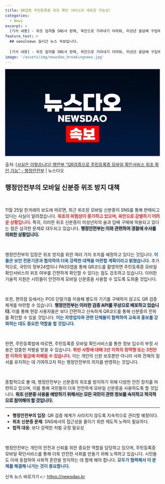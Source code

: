 ```yaml
---
title: QR검증 주민등록증 위조 확인 서비스의 새로운 가능성!
categories:
  - News
excerpt: >
  [기사 내용] - 위조 업자들 SNS서 판매, 육안으로 가려내기 어려워, 미성년 술담배 구입에 악용, 행안부…
feature_text: >
  ## seoulnews 실시간 뉴스 속보입니다.

  [기사 내용] - 위조 업자들 SNS서 판매, 육안으로 가려내기 어려워, 미성년 술담배 구입에 악용, 행안부…
image: '/assets/img/newsdao_breakingnews.jpg'
---
```


![뉴스다오 속보](/assets/img/newsdao_breakingnews.jpg)

<p>출처: <a href="https://newsdao.kr/2662" rel="dofollow">[사실은 이렇습니다] 행안부 “QR검증으로 주민등록증 모바일 확인서비스 위조 확인 가능” - 행정안전부</a> | 뉴스다오</p>

<h2 data-ke-size="size26">행정안전부의 모바일 신분증 위조 방지 대책</h2>

<p data-ke-size="size16">&nbsp;</p>
11월 25일 한겨레의 보도에 따르면, 최근 위조된 모바일 신분증이 SNS를 통해 판매되고 있다는 사실이 알려졌습니다. <b><span style="color: #ee2323;">위조의 위험성이 증가하고 있으며, 육안으로 감별하기 어려운 상황입니다.</span></b> 특히, 이러한 위조 신분증이 미성년자의 술과 담배 구매에 악용되고 있다는 점은 심각한 문제로 대두되고 있습니다. <b><span style="background-color: #21538527;">행정안전부는 이와 관련하여 경찰에 수사를 의뢰한 상황입니다.</span></b>

<p data-ke-size="size16">&nbsp;</p>
행정안전부의 입장은 위조 방지를 위한 여러 가지 조치를 예정하고 있다는 것입니다. <b><span style="color: #1a5490;">이들은 보안 전문기관과 협의하여 더욱 강력한 대책을 마련할 계획이라고 밝혔습니다.</span></b> 추가적으로, 국민이 정부24앱이나 PASS앱을 통해 QR코드를 촬영하면 주민등록증 모바일 확인서비스의 위조 여부를 간편하게 확인할 수 있다는 점도 강조하고 있습니다. 이러한 기술적 지원은 시민들이 안전하게 모바일 신분증을 사용할 수 있도록 도와줄 것입니다.

<p data-ke-size="size16">&nbsp;</p>
또한, 편의점 등에서는 POS 단말기를 이용해 별도의 기기를 구매하지 않고도 QR 검증 체계를 마련할 수 있습니다. <b><span style="background-color: #21538527;">행정안전부는 이러한 검증 API를 무상으로 배포하고 있습니다.</span></b> 이를 통해 현장 사용자들은 보다 간편하고 신속하게 QR코드를 통해 신분증의 진위를 확인할 수 있을 것입니다. <b><span style="color: #1a5490;">이는 자영업자와 관련 단체들이 협력하여 교육과 홍보를 강화하는 데도 중요한 역할을 할 것입니다.</span></b>

<p data-ke-size="size16">&nbsp;</p>
한편, 주민등록법에 따르면, 주민등록증 모바일 확인서비스를 통한 정보 입수의 부정 사용은 엄중한 처벌을 받을 수 있습니다. <b><span style="color: #ee2323;">위반 사항에 대해 3년 이하의 징역형 또는 3천만 원 이하의 벌금에 처해질 수 있습니다.</span></b> 이는 개인의 신원 보호뿐만 아니라 사회 전체의 질서를 유지하는 데 기여하고자 하는 행정안전부의 의지를 반영하는 것입니다.

<p data-ke-size="size16">&nbsp;</p>
종합적으로 볼 때, 행정안전부는 신분증의 위조를 방지하기 위해 다양한 안전 장치를 마련하고 있으며, 이를 통해 국민들이 더욱 안전하게 모바일 신분증을 사용하도록 할 것입니다. <b><span style="background-color: #21538527;">위조 신분증 사용을 예방하기 위해서는 모든 국민이 관련 정보를 숙지하고 적극적으로 참여해야 할 것입니다.</span></b>

<hr>

<ul>
  <li><b>행정안전부의 입장</b>: QR 검증 체계가 사라지지 않도록 지속적으로 관리할 예정이다.</li>
  <li><b>위조 신분증 문제</b>: SNS에서의 접근성을 줄이기 위한 제도적 노력이 필요하다.</li>
  <li><b>법적 대응</b>: 보다 강력한 처벌 규정 필요성</li>
</ul>

<p data-ke-size="size16">&nbsp;</p>
행정안전부는 개인의 안전과 신뢰를 위한 중요한 역할을 담당하고 있으며, 주민등록증 모바일 확인서비스를 통해 더욱 안전한 사회를 만들기 위해 노력하고 있습니다. 시민들도 이에 동참하여 사회적 혼란을 방지하는 데 함께 해야 합니다. <b><span style="color: #1a5490;">모두가 협력해서 이 문제를 해결해 나가는 것이 중요합니다.</span></b> 

신속 뉴스 바로가기 👉 <a href="https://newsdao.kr" rel="dofollow">https://newsdao.kr</a>


